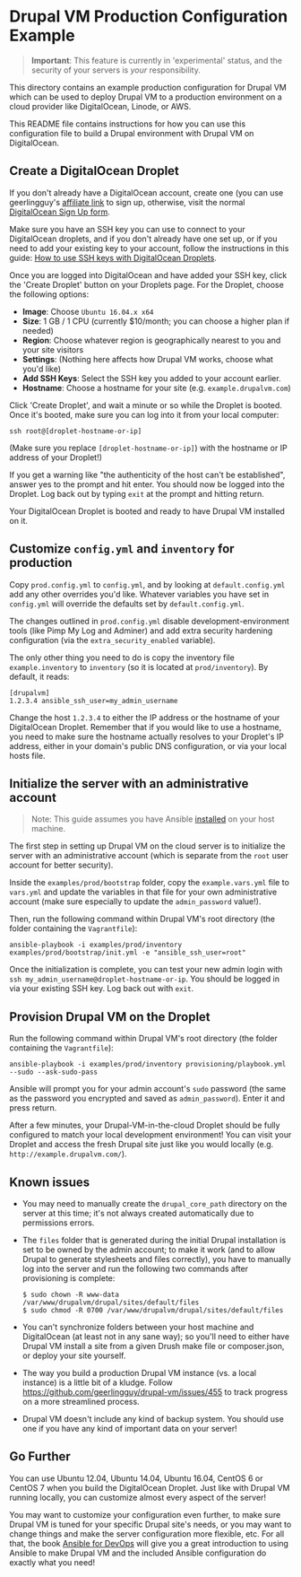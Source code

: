 # Drupal VM Production Configuration Example

> **Important**: This feature is currently in 'experimental' status, and the security of your servers is _your_ responsibility.

This directory contains an example production configuration for Drupal VM which can be used to deploy Drupal VM to a production environment on a cloud provider like DigitalOcean, Linode, or AWS.

This README file contains instructions for how you can use this configuration file to build a Drupal environment with Drupal VM on DigitalOcean.

## Create a DigitalOcean Droplet

If you don't already have a DigitalOcean account, create one (you can use geerlingguy's [affiliate link](https://www.digitalocean.com/?refcode=b9c57af84643) to sign up, otherwise, visit the normal [DigitalOcean Sign Up form](https://cloud.digitalocean.com/registrations/new).

Make sure you have an SSH key you can use to connect to your DigitalOcean droplets, and if you don't already have one set up, or if you need to add your existing key to your account, follow the instructions in this guide: [How to use SSH keys with DigitalOcean Droplets](https://www.digitalocean.com/community/tutorials/how-to-use-ssh-keys-with-digitalocean-droplets).

Once you are logged into DigitalOcean and have added your SSH key, click the 'Create Droplet' button on your Droplets page. For the Droplet, choose the following options:

  - **Image**: Choose `Ubuntu 16.04.x x64`
  - **Size**: 1 GB / 1 CPU (currently $10/month; you can choose a higher plan if needed)
  - **Region**: Choose whatever region is geographically nearest to you and your site visitors
  - **Settings**: (Nothing here affects how Drupal VM works, choose what you'd like)
  - **Add SSH Keys**: Select the SSH key you added to your account earlier.
  - **Hostname**: Choose a hostname for your site (e.g. `example.drupalvm.com`)

Click 'Create Droplet', and wait a minute or so while the Droplet is booted. Once it's booted, make sure you can log into it from your local computer:

    ssh root@[droplet-hostname-or-ip]

(Make sure you replace `[droplet-hostname-or-ip]`) with the hostname or IP address of your Droplet!)

If you get a warning like "the authenticity of the host can't be established", answer yes to the prompt and hit enter. You should now be logged into the Droplet. Log back out by typing `exit` at the prompt and hitting return.

Your DigitalOcean Droplet is booted and ready to have Drupal VM installed on it.

## Customize `config.yml` and `inventory` for production

Copy `prod.config.yml` to `config.yml`, and by looking at `default.config.yml` add any other overrides you'd like. Whatever variables you have set in `config.yml` will override the defaults set by `default.config.yml`.

The changes outlined in `prod.config.yml` disable development-environment tools (like Pimp My Log and Adminer) and add extra security hardening configuration (via the `extra_security_enabled` variable).

The only other thing you need to do is copy the inventory file `example.inventory` to `inventory` (so it is located at `prod/inventory`). By default, it reads:

    [drupalvm]
    1.2.3.4 ansible_ssh_user=my_admin_username

Change the host `1.2.3.4` to either the IP address or the hostname of your DigitalOcean Droplet. Remember that if you would like to use a hostname, you need to make sure the hostname actually resolves to your Droplet's IP address, either in your domain's public DNS configuration, or via your local hosts file.

## Initialize the server with an administrative account

> Note: This guide assumes you have Ansible [installed](http://docs.ansible.com/ansible/intro_installation.html) on your host machine.

The first step in setting up Drupal VM on the cloud server is to initialize the server with an administrative account (which is separate from the `root` user account for better security).

Inside the `examples/prod/bootstrap` folder, copy the `example.vars.yml` file to `vars.yml` and update the variables in that file for your own administrative account (make sure especially to update the `admin_password` value!).

Then, run the following command within Drupal VM's root directory (the folder containing the `Vagrantfile`):

    ansible-playbook -i examples/prod/inventory examples/prod/bootstrap/init.yml -e "ansible_ssh_user=root"

Once the initialization is complete, you can test your new admin login with `ssh my_admin_username@droplet-hostname-or-ip`. You should be logged in via your existing SSH key. Log back out with `exit`.

## Provision Drupal VM on the Droplet

Run the following command within Drupal VM's root directory (the folder containing the `Vagrantfile`):

    ansible-playbook -i examples/prod/inventory provisioning/playbook.yml --sudo --ask-sudo-pass

Ansible will prompt you for your admin account's `sudo` password (the same as the password you encrypted and saved as `admin_password`). Enter it and press return.

After a few minutes, your Drupal-VM-in-the-cloud Droplet should be fully configured to match your local development environment! You can visit your Droplet and access the fresh Drupal site just like you would locally (e.g. `http://example.drupalvm.com/`).

## Known issues

  - You may need to manually create the `drupal_core_path` directory on the server at this time; it's not always created automatically due to permissions errors.
  - The `files` folder that is generated during the initial Drupal installation is set to be owned by the admin account; to make it work (and to allow Drupal to generate stylesheets and files correctly), you have to manually log into the server and run the following two commands after provisioning is complete:

      ```
      $ sudo chown -R www-data /var/www/drupalvm/drupal/sites/default/files
      $ sudo chmod -R 0700 /var/www/drupalvm/drupal/sites/default/files
      ```

  - You can't synchronize folders between your host machine and DigitalOcean (at least not in any sane way); so you'll need to either have Drupal VM install a site from a given Drush make file or composer.json, or deploy your site yourself.
  - The way you build a production Drupal VM instance (vs. a local instance) is a little bit of a kludge. Follow https://github.com/geerlingguy/drupal-vm/issues/455 to track progress on a more streamlined process.
  - Drupal VM doesn't include any kind of backup system. You should use one if you have any kind of important data on your server!

## Go Further

You can use Ubuntu 12.04, Ubuntu 14.04, Ubuntu 16.04, CentOS 6 or CentOS 7 when you build the DigitalOcean Droplet. Just like with Drupal VM running locally, you can customize almost every aspect of the server!

You may want to customize your configuration even further, to make sure Drupal VM is tuned for your specific Drupal site's needs, or you may want to change things and make the server configuration more flexible, etc. For all that, the book [Ansible for DevOps](http://ansiblefordevops.com/) will give you a great introduction to using Ansible to make Drupal VM and the included Ansible configuration do exactly what you need!
